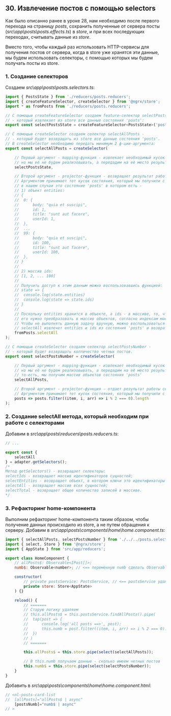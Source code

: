 ## 30. Извлечение постов с помощью selectors 

Как было описанно ранее в уроке 28, нам необходимо после первого перехода на страницу *posts*, сохранить полученные от сервера посты (*src\app\posts\posts.effects.ts*) в *store*, и при всех последующих переходах, считывать данные из *store*.        

Вместо того, чтобы каждый раз использовать HTTP-сервисы для получения постов от сервера, когда в store уже хранятся эти данные, мы будем использовать селекторы, с помощью которых мы будем получать посты из store.

### 1. Создание селекторов 

Создаем *src\app\posts\posts.selectors.ts*:
```js
import { PostsState } from './reducers/posts.reducers';
import { createFeatureSelector, createSelector } from '@ngrx/store';
import * as fromPosts from './reducers/posts.reducers';

// С помощью createFeatureSelector создаем feature-селектор selectPostsState - 
// - который извлекает из store все данные состояния 'posts':
export const selectPostsState = createFeatureSelector<PostsState>('posts');

// С помощью createSelector создаем селектор selectAllPosts -
// - который будет возвращать из store все данные состояния 'posts'.
// В createSelector необходимо передать минимум 2 ф-ции-аргумента:
export const selectAllPosts = createSelector(

	// Первый аргумент - mapping-функция - извлекает необходимый кусок состояния из store,
	// но мы её не будем реализовывать, а передадим на её место результат работы селектора selectPostsState
	selectPostsState,

	// Второй аргумент - projector-функция - возвращает результат работы селектора.
	// Аргументом принимает тот кусок состояния, который мы получили с помощью mapping-функции, 
	// в нашем случаи это состояние 'posts' в котором есть -
	// 1) объект entities:
	// {
	// 	0: {
	// 		body: "quia et suscipi",
	// 		id: 1,
	// 		title: "sunt aut facere",
	// 		userId: 1,                   
	// 	},
	// 	...
	// 	99: {
	// 		body: "quia et suscipi",
	// 		id: 100,
	// 		title: "sunt aut facere",
	// 		userId: 100,                   
	// 	},
	// }
	// 
	// 2) массив ids:
	// [1, 2, ... 100]
	// 
	// Получить доступ к этим данным можно воспользовавшись функцией:
	// state => {
	// 	console.log(state.entities)
	// 	console.log(state => state.ids)
	// }
	// 
	// Поскольку entities хранится в объекте, а ids - в массиве, то, чтобы корректно работать с объектном entities,
	// его нужно преобразовать в массив объектов, согласно индексам массива ids.
	// Чтобы не выполнять данную задачу вручную, можно воспользоваться методом selectAll, который предоставляет adapter.
	// selectAll извлечет entities и ids из состояния 'posts' и возвратит массив объектов:
	fromPosts.selectAll
);

// С помощью createSelector создаем селектор selectPostsNumber -
// - который будет возвращать колличество четных постов.
export const selectPostsNumber = createSelector(

	// Первый аргумент - mapping-функция - извлекает необходимый кусок состояния из store,
	// но мы её не будем реализовывать, а передадим на её место результат работы селектора selectAllPosts,
	// то-есть, мы получим массив объектов состояния 'posts'
	selectAllPosts,

	// Второй аргумент - projector-функция - отдает результат работы селектора.
	// Аргументом принимает тот кусок состояния, который мы получили с помощью mapping-функции
	posts => posts.filter((item, i, arr) => i % 2 === 0).length
);    
```

### 2. Создание selectAll метода, который необходим при работе с селекторами

Добавим в *src\app\posts\reducers\posts.reducers.ts*:
```js
// ...

export const {
	selectAll
} = adapter.getSelectors();
/*
Метод getSelectors() - возвращает селекторы:
selectIds - возвращает массив идентификаторов сущностей;
selectEntities - возвращает объект, в котором ключи это идентификаторы записей, а значения - сами записи;
selectAll - возвращает массив всех сущностей;
selectTotal - возвращает общее количество записей в массиве.
*/
```

### 3. Рефакторинг home-компонента

Выполним рефакторинг home-компонента таким образом, чтобы получение данных происходило из store, а не путем обращения к серверу. Добавим в *src\app\posts\components\home\home.component.ts*:
```js
import { selectAllPosts, selectPostsNumber } from './../../posts.selectors';
import { select, Store } from '@ngrx/store';
import { AppState } from 'src/app/reducers';

export class HomeComponent {
	// allPosts$: Observable<IPost[]>;
	numb$: Observable<number>; // <== переменную numb сделать Observable

	constructor(
		// private postsService: PostsService, // <== postsService удаляем
		private store: Store<AppState>
	) {}

	reload() {
		// =======
		// Старую логику удаляем
		// this.allPosts$ = this.postsService.findAllPosts().pipe(
		// 	tap(post => {
		// 		console.log('all posts ==>', post);
		// 		this.numb = post.filter((item, i, arr) => i % 2 === 0).length;
		// 	})
		// )
		// =======

		this.allPosts$ = this.store.pipe(select(selectAllPosts));

		// В this.numb получаем данные - сколько имеем четных постов 
		this.numb$ = this.store.pipe(select(selectPostsNumber));
	}
}
```

Добавить в *src\app\posts\components\home\home.component.html*:
```js
// <nl-posts-card-list
// 	[allPosts]="allPosts$ | async"
	[postsNumb]="numb$ | async"
// >
```